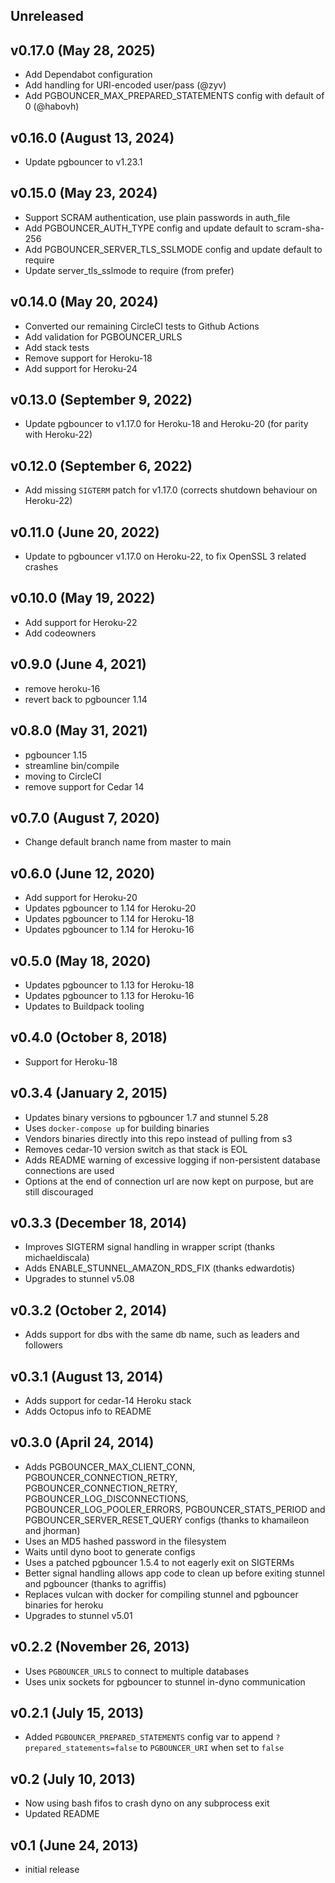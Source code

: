 ## Unreleased

## v0.17.0 (May 28, 2025)
* Add Dependabot configuration
* Add handling for URI-encoded user/pass (@zyv)
* Add PGBOUNCER_MAX_PREPARED_STATEMENTS config with default of 0 (@habovh)

## v0.16.0 (August 13, 2024)
* Update pgbouncer to v1.23.1

## v0.15.0 (May 23, 2024)
* Support SCRAM authentication, use plain passwords in auth_file
* Add PGBOUNCER_AUTH_TYPE config and update default to scram-sha-256
* Add PGBOUNCER_SERVER_TLS_SSLMODE config and update default to require
* Update server_tls_sslmode to require (from prefer)

## v0.14.0 (May 20, 2024)
* Converted our remaining CircleCI tests to Github Actions
* Add validation for PGBOUNCER_URLS
* Add stack tests
* Remove support for Heroku-18
* Add support for Heroku-24

## v0.13.0 (September 9, 2022)
* Update pgbouncer to v1.17.0 for Heroku-18 and Heroku-20 (for parity with Heroku-22)

## v0.12.0 (September 6, 2022)
* Add missing `SIGTERM` patch for v1.17.0 (corrects shutdown behaviour on Heroku-22)

## v0.11.0 (June 20, 2022)
* Update to pgbouncer v1.17.0 on Heroku-22, to fix OpenSSL 3 related crashes

## v0.10.0 (May 19, 2022)
* Add support for Heroku-22
* Add codeowners

## v0.9.0 (June 4, 2021)
* remove heroku-16
* revert back to pgbouncer 1.14

## v0.8.0 (May 31, 2021)
* pgbouncer 1.15
* streamline bin/compile
* moving to CircleCI
* remove support for Cedar 14

## v0.7.0 (August 7, 2020)
* Change default branch name from master to main

## v0.6.0 (June 12, 2020)
* Add support for Heroku-20
* Updates pgbouncer to 1.14 for Heroku-20
* Updates pgbouncer to 1.14 for Heroku-18
* Updates pgbouncer to 1.14 for Heroku-16

## v0.5.0 (May 18, 2020)
* Updates pgbouncer to 1.13 for Heroku-18
* Updates pgbouncer to 1.13 for Heroku-16
* Updates to Buildpack tooling

## v0.4.0 (October 8, 2018)
* Support for Heroku-18

## v0.3.4 (January 2, 2015)

* Updates binary versions to pgbouncer 1.7 and stunnel 5.28
* Uses `docker-compose up` for building binaries
* Vendors binaries directly into this repo instead of pulling from s3
* Removes cedar-10 version switch as that stack is EOL
* Adds README warning of excessive logging if non-persistent database
  connections are used
* Options at the end of connection url are now kept on purpose, but are still
  discouraged

## v0.3.3 (December 18, 2014)

* Improves SIGTERM signal handling in wrapper script (thanks michaeldiscala)
* Adds ENABLE_STUNNEL_AMAZON_RDS_FIX (thanks edwardotis)
* Upgrades to stunnel v5.08

## v0.3.2 (October 2, 2014)

* Adds support for dbs with the same db name, such as leaders and followers

## v0.3.1 (August 13, 2014)

* Adds support for cedar-14 Heroku stack
* Adds Octopus info to README

## v0.3.0 (April 24, 2014)

* Adds PGBOUNCER_MAX_CLIENT_CONN, PGBOUNCER_CONNECTION_RETRY,
 PGBOUNCER_CONNECTION_RETRY, PGBOUNCER_LOG_DISCONNECTIONS,
 PGBOUNCER_LOG_POOLER_ERRORS, PGBOUNCER_STATS_PERIOD and
 PGBOUNCER_SERVER_RESET_QUERY configs (thanks to khamaileon and jhorman)
* Uses an MD5 hashed password in the filesystem
* Waits until dyno boot to generate configs
* Uses a patched pgbouncer 1.5.4 to not eagerly exit on SIGTERMs
* Better signal handling allows app code to clean up before exiting stunnel and
 pgbouncer (thanks to agriffis)
* Replaces vulcan with docker for compiling stunnel and pgbouncer binaries for
 heroku
* Upgrades to stunnel v5.01

## v0.2.2 (November 26, 2013)

* Uses `PGBOUNCER_URLS` to connect to multiple databases
* Uses unix sockets for pgbouncer to stunnel in-dyno communication

## v0.2.1 (July 15, 2013)

* Added `PGBOUNCER_PREPARED_STATEMENTS` config var to append
`?prepared_statements=false` to `PGBOUNCER_URI` when set to `false`

## v0.2 (July 10, 2013)

* Now using bash fifos to crash dyno on any subprocess exit
* Updated README

## v0.1 (June 24, 2013)

* initial release
